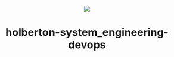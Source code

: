 <p align="center"> 
  <img src="https://encrypted-tbn0.gstatic.com/images?q=tbn:ANd9GcSTwYYCHhZCUi7kRer-CORXv86xHcucfITz5A&usqp=CAU">
    <h1 align="center">holberton-system_engineering-devops</h1>
